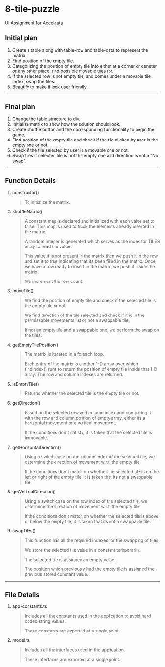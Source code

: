 # 8-tile-puzzle
UI Assignment for Acceldata

## Initial plan
1. Create a table along with table-row and table-data to represent the matrix.
2. Find position of the empty tile.
3. Categorizing the position of empty tile into either at a corner or ceneter or any other place, find possible movable tiles for.
4. If the selected row is not empty tile, and comes under a movable tile index, swap the tiles.
5. Beautify to make it look user friendly.

---

## Final plan
1. Change the table structure to div.
2. Initialize matrix to show how the solution should look.
3. Create shuffle button and the corresponding functionality to begin the game.
4. Find position of the empty tile and check if the tile clicked by user is the empty one or not.
5. Check if the tile selected by user is a movable one or not.
6. Swap tiles if selected tile is not the empty one and direction is not a "No swap".

---

## Function Details
1. constructor()
    > To initialize the matrix.


2. shuffleMatrix()
    > A constant map is declared and initialized with each value set to false. This map is used to track the elements already inserted in the matrix.
    >
    > A random integer is generated which serves as the index for TILES array to read the value.
    >
    > This value if is not present in the matrix then we push it in the row and set it to true indicating that its been filled in the matrix.
    > Once we have a row ready to insert in the matrix, we push it inside the matrix.
    >
    > We increment the row count.


3. moveTile()
    > We find the position of empty tile and check if the selected tile is the empty tile or not.
    >
    > We find direction of the tile selected and check if it is in the permissable movements list or not a swappable tile.
    >
    > If not an empty tile and a swappable one, we perform the swap on the tiles.


4. getEmptyTilePosition()
    > The matrix is iterated in a foreach loop.
    >
    > Each entry of the matrix is another 1-D array over which findIndex() runs to return the position of empty tile inside that 1-D array.
    > The row and column indexes are returned.


4. isEmptyTile()
    > Returns whether the selected tile is the empty tile or not.


4. getDirection()
    > Based on the selected row and column index and comparing it with the row and column postion of empty array, either its a horizontal movement or a vertical movement.
    >
    > If the conditions don't satisfy, it is taken that the selected tile is immovable.


4. getHorizontalDirection()
    > Using a switch case on the column index of the selected tile, we determine the direction of movement w.r.t. the empty tile
    >
    > If the conditions don't match on whether the selected tile is on the left or right of the empty tile, it is taken that its not a swappable tile.


4. getVerticalDirection()
    > Using a switch case on the row index of the selected tile, we determine the direction of movement w.r.t. the empty tile
    >
    > If the conditions don't match on whether the selected tile is above or below the empty tile, it is taken that its not a swappable tile.


4. swapTiles()
    > This function has all the required indexes for the swapping of tiles.
    >
    > We store the selected tile value in a constant temporarily.
    >
    > The selected tile is assigned an empty value.
    >
    > The position which previously had the empty tile is assigned the previous stored constant value.

---

## File Details
1. app-constants.ts
    > Includes all the constants used in the application to avoid hard coded string values.
    >
    > These constants are exported at a single point.


2. model.ts
    > Includes all the interfaces used in the application.
    >
    > These interfaces are exported at a single point.